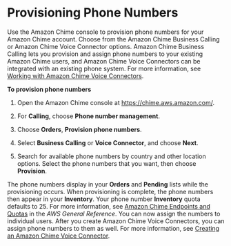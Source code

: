 # Provisioning Phone Numbers<a name="provision-phone"></a>

Use the Amazon Chime console to provision phone numbers for your Amazon Chime account\. Choose from the Amazon Chime Business Calling or Amazon Chime Voice Connector options\. Amazon Chime Business Calling lets you provision and assign phone numbers to your existing Amazon Chime users, and Amazon Chime Voice Connectors can be integrated with an existing phone system\. For more information, see [Working with Amazon Chime Voice Connectors](voice-connectors.md)\.

**To provision phone numbers**

1. Open the Amazon Chime console at [https://chime\.aws\.amazon\.com/](https://chime.aws.amazon.com)\.

1. For **Calling**, choose **Phone number management**\.

1. Choose **Orders**, **Provision phone numbers**\.

1. Select **Business Calling** or **Voice Connector**, and choose **Next**\.

1. Search for available phone numbers by country and other location options\. Select the phone numbers that you want, then choose **Provision**\.

The phone numbers display in your **Orders** and **Pending** lists while the provisioning occurs\. When provisioning is complete, the phone numbers then appear in your **Inventory**\. Your phone number **Inventory** quota defaults to 25\. For more information, see [Amazon Chime Endpoints and Quotas](https://docs.aws.amazon.com/general/latest/gr/chime.html) in the *AWS General Reference*\. You can now assign the numbers to individual users\. After you create Amazon Chime Voice Connectors, you can assign phone numbers to them as well\. For more information, see [Creating an Amazon Chime Voice Connector](voice-connectors.md#create-voicecon)\.
